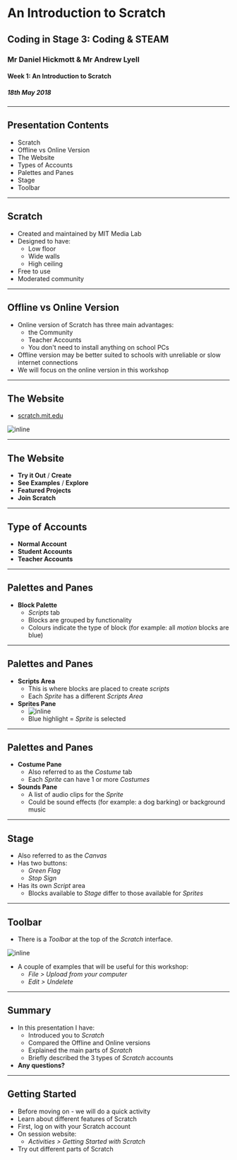 # An Introduction to Scratch

## Coding in Stage 3: Coding & STEAM

### Mr Daniel Hickmott & Mr Andrew Lyell

#### Week 1: An Introduction to Scratch

##### 18th May 2018

---

## Presentation Contents

- Scratch
- Offline vs Online Version
- The Website
- Types of Accounts
- Palettes and Panes
- Stage
- Toolbar

---

## Scratch

- Created and maintained by MIT Media Lab
- Designed to have:
	- Low floor
	- Wide walls
	- High ceiling
- Free to use
- Moderated community

---

## Offline vs Online Version

- Online version of Scratch has three main advantages:
	- the Community
	- Teacher Accounts
	- You don't need to install anything on school PCs
- Offline version may be better suited to schools with unreliable or slow internet connections
- We will focus on the online version in this workshop

---

## The Website

- [scratch.mit.edu](https://scratch.mit.edu/)

![inline](https://cs4s.github.io/2018/common/presentations/intro_to_scratch/scratch_homepage.png)

---

## The Website

- **Try it Out** / **Create**
- **See Examples** / **Explore**
- **Featured Projects**
- **Join Scratch**

---

## Type of Accounts

- **Normal Account**
- **Student Accounts**
- **Teacher Accounts**

---

## Palettes and Panes

- **Block Palette**
	- *Scripts* tab
	- Blocks are grouped by functionality
	- Colours indicate the type of block (for example: all *motion* blocks are blue) 

---

## Palettes and Panes

- **Scripts Area**
	- This is where blocks are placed to create *scripts*
	- Each *Sprite* has a different *Scripts Area*
- **Sprites Pane**
	- ![inline](https://cs4s.github.io/2018/common/presentations/intro_to_scratch/new_sprite.png)
	- Blue highlight = *Sprite* is selected 

---

## Palettes and Panes

- **Costume Pane**
	-  Also referred to as the *Costume* tab
	-  Each *Sprite* can have 1 or more *Costumes*
- **Sounds Pane**
	- A list of audio clips for the *Sprite*
	- Could be sound effects (for example: a dog barking) or background music

---

## Stage

- Also referred to as the *Canvas*
- Has two buttons:
	- *Green Flag*
	- *Stop Sign*
- Has its own *Script* area 
	- Blocks available to *Stage* differ to those available for *Sprites*
	
---

## Toolbar

- There is a *Toolbar* at the top of the *Scratch* interface.

![inline](https://cs4s.github.io/2018/common/presentations/intro_to_scratch/scratch_toolbar.png)

- A couple of examples that will be useful for this workshop:
	- *File > Upload from your computer*
	- *Edit > Undelete*

---

## Summary

- In this presentation I have:
	- Introduced you to *Scratch*
	- Compared the Offline and Online versions
	- Explained the main parts of *Scratch*
	- Briefly described the 3 types of *Scratch* accounts
- **Any questions?**

---

## Getting Started

- Before moving on - we will do a quick activity
- Learn about different features of Scratch
- First, log on with your Scratch account
- On session website: 
	- *Activities > Getting Started with Scratch*
- Try out different parts of Scratch
